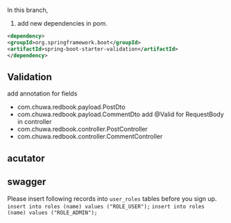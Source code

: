 In this branch,
1. add new dependencies in pom.
```xml
<dependency>
<groupId>org.springframework.boot</groupId>
<artifactId>spring-boot-starter-validation</artifactId>
</dependency>
```

## Validation
add annotation for fields
* com.chuwa.redbook.payload.PostDto
* com.chuwa.redbook.payload.CommentDto
add @Valid for RequestBody in controller
* com.chuwa.redbook.controller.PostController
* com.chuwa.redbook.controller.CommentController


## acutator


## swagger


Please insert following records into `user_roles` tables before you sign up.
`insert into roles (name) values ("ROLE_USER");`
`insert into roles (name) values ("ROLE_ADMIN");`